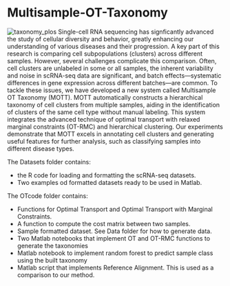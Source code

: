 # Multisample-OT-Taxonomy
![taxonomy_plos](https://github.com/user-attachments/assets/3b94b0ba-b83b-46db-89bb-c56cabc2a5b2)
Single-cell RNA sequencing has signficantly advanced the study of cellular diversity and behavior, greatly enhancing our understanding of various diseases and their progression. A key part of this research is comparing cell subpopulations (clusters) across different samples. However, several challenges complicate this comparison. Often, cell clusters are unlabeled in some or all samples, the inherent variability and noise in scRNA-seq data are significant, and batch effects—systematic differences in gene expression across different batches—are common. To tackle these issues, we have developed a new system called Multisample OT Taxonomy (MOTT). MOTT automatically constructs a hierarchical taxonomy of cell clusters from multiple samples, aiding in the identification of clusters of the same cell type without manual labeling. This system integrates the advanced technique of optimal transport with relaxed marginal constraints (OT-RMC) and hierarchical clustering. Our experiments demonstrate that MOTT excels in annotating cell clusters and generating useful features for further analysis, such as classifying samples into different disease types.

The Datasets folder contains:
* the R code for loading and formatting the scRNA-seq datasets.
* Two examples od formatted datasets ready to be used in Matlab.

The OTcode folder contains:
* Functions for Optimal Transport and Optimal Transport with Marginal Constraints.  
* A function to compute the cost matrix between two samples.
* Sample formatted dataset. See Data folder for how to generate data. 
* Two Matlab notebooks that implement OT and OT-RMC functions to generate the taxonomies
* Matlab notebook to implement random forest to predict sample class using the built taxonomy
* Matlab script that implements Reference Alignment. This is used as a comparison to our method.
